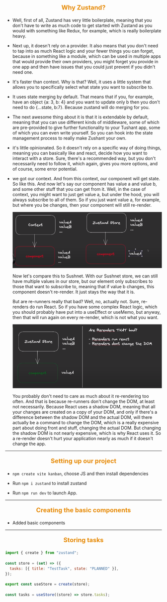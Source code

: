 #

<p style="text-align: center; font-size: 20px; font-weight: bold; color: #e68a00"> Why Zustand? </p>

- Well, first of all, Zustand has very little boilerplate, meaning that you don't have to write as much code to get
  started with Zustand as you would with something like Redux, for example, which is really boilerplate heavy.

- Next up, it doesn't rely on a provider. It also means that you don't need to tap into as much React logic and your
  fewer things you can forget, because in something like a module, which can be used in multiple apps that
  would provide their own providers, you might forget you provide in one app and then have issues that
  you could just prevent if you didn't need one.

- It's faster than context. Why is that? Well, it uses a little system that allows you to specifically select what state
  you want to subscribe to.

- It uses state merging by default. That means that if you, for example, have an object {a: 3, b: 4} and you want to
  update only b then you don't need to do {...state, b:7}. Because zustand will do merging for you.

- The next awesome thing about it is that it is extendable by default, meaning that you can use different kinds of
  middleware, some of which are pre-provided to give further functionality to your Tushant app, some of which you can
  even write yourself. So you can hook into the state management process to really make Zushant your own.

- it's little opinionated. So it doesn't rely on a specific way of doing things, meaning you can basically like and
  react, decide how you want to interact with a store. Sure, there's a recommended way, but you don't necessarily need
  to follow it, which again, gives you more options, and of course, some error potential.

- we got our context. And from this context, our component will get state. So like this. And now let's say our component
  has value a and value b, and some other stuff that you can get from it. Well, in the case of context, you might want
  to just get value a, but under the hood, you will always subscribe to all of them. So if you just want value a, for
  example, but where you be changes, then your component will still re-render.

  ![Zustand 1](assets/zustand-001.png "Zustand")

  Now let's compare this to Sushnet. With our Sushnet store, we can still have multiple values in our store, but our
  element only subscribes to those that want to subscribe to, meaning that if value b changes, this component doesn't
  re-render. It just stays the way that it is.

  But are re-runners really that bad? Well, no, actually not. Sure, re-renders do run React. So if you have some complex
  React logic, which you should probably have put into a useEffect or useMemo, but anyway, then that will run again on
  every re-render, which is not what you want.

  ![Zustand 2](assets/zustand-002.png "Zustand")

  You probably don't need to care as much about it re-rendering too often. And that is because re-runners don't change
  the DOM, at least not necessarily. Because React uses a shadow DOM, meaning that all your changes are created on a
  copy of your DOM, and only if there's a difference between the shadow DOM and the actual DOM, will there actually be a
  command to change the DOM, which is a really expensive part about doing front and stuff, changing the actual DOM. But
  changing the shadow DOM is not nearly expensive, which is why React uses it. So a re-render doesn't hurt your
  application nearly as much if it doesn't change the app.

---

<p style="text-align: center; font-size: 20px; font-weight: bold; color: #e68a00"> Setting up our project </p>

- `npm create vite kanban`, choose JS and then install dependencies

- Run `npm i zustand` to install zustand

- Run `npm run dev` to launch App.

---

<p style="text-align: center; font-size: 20px; font-weight: bold; color: #e68a00"> Creating the basic components </p>

- Added basic components

---

<p style="text-align: center; font-size: 20px; font-weight: bold; color: #e68a00"> Storing tasks </p>

```js
import { create } from "zustand";

const store = (set) => ({
  tasks: [{ title: "TestTask", state: "PLANNED" }],
});

export const useStore = create(store);

const tasks = useStore((store) => store.tasks);
```
